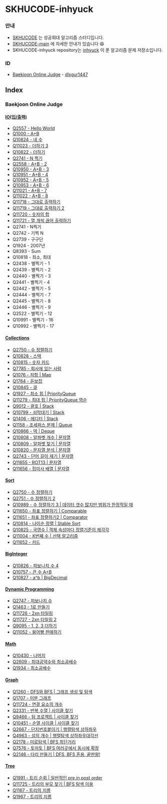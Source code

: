 # SKHUCODE-inhyuck

### 안내
- [SKHUCODE](https://github.com/skhucode) 는 성공회대 알고리즘 스터디입니다.
- [SKHUCODE-main](https://github.com/skhucode/skhucode-main) 에 자세한 안내가 있습니다 😆
- SKHUCODE-inhyuck repository는 [inhyuck](https://github.com/inhyuck) 이 푼 알고리즘 문제 저장소입니다.

### ID

- [Baekjoon Online Judge](https://www.acmicpc.net/) - [dlsgur1447](https://www.acmicpc.net/user/dlsgur1447)

## Index
### Baekjoon Online Judge

#### [**IO(입/출력)**](https://github.com/skhucode/skhucode-inhyuck/tree/develop/skhucode/src/io)
  - [Q2557 - Hello World](https://github.com/skhucode/skhucode-inhyuck/blob/develop/skhucode/src/io/Q2557.java)
  - [Q1000 - A+B](https://github.com/skhucode/skhucode-inhyuck/blob/develop/skhucode/src/io/Q1000.java)
  - [Q10824 - 네 수](https://github.com/skhucode/skhucode-inhyuck/blob/develop/skhucode/src/io/Q10824.java)
  - [Q11023 - 더하기 3](https://github.com/skhucode/skhucode-inhyuck/blob/develop/skhucode/src/io/Q11023.java)
  - [Q10822 - 더하기](https://github.com/skhucode/skhucode-inhyuck/blob/develop/skhucode/src/io/Q10822.java)
  - [Q2741 - N 찍기](https://github.com/skhucode/skhucode-inhyuck/blob/develop/skhucode/src/io/Q2741.java)
  - [Q2558 - A+B - 2](https://github.com/skhucode/skhucode-inhyuck/blob/develop/skhucode/src/io/Q2558.java)
  - [Q10950 - A+B - 3](https://github.com/skhucode/skhucode-inhyuck/blob/develop/skhucode/src/io/Q10950.java)
  - [Q10951 - A+B - 4](https://github.com/skhucode/skhucode-inhyuck/blob/develop/skhucode/src/io/Q10951.java)
  - [Q10952 - A+B - 5](https://github.com/skhucode/skhucode-inhyuck/blob/develop/skhucode/src/io/Q10952.java)
  - [Q10953 - A+B - 6](https://github.com/skhucode/skhucode-inhyuck/blob/develop/skhucode/src/io/Q10953.java)
  - [Q11021 - A+B - 7](https://github.com/skhucode/skhucode-inhyuck/blob/develop/skhucode/src/io/Q11021.java)
  - [Q11022 - A+B - 8](https://github.com/skhucode/skhucode-inhyuck/blob/develop/skhucode/src/io/Q11022.java)
  - [Q11718 - 그대로 출력하기](https://github.com/skhucode/skhucode-inhyuck/blob/develop/skhucode/src/io/Q11718.java)
  - [Q11719 - 그대로 출력하기 2](https://github.com/skhucode/skhucode-inhyuck/blob/develop/skhucode/src/io/Q11719.java)
  - [Q11720 - 숫자의 합](https://github.com/skhucode/skhucode-inhyuck/blob/develop/skhucode/src/io/Q11720.java)
  - [Q11721 - 열 개씩 끊어 출력하기](https://github.com/skhucode/skhucode-inhyuck/blob/develop/skhucode/src/io/Q11721.java)
  - Q2741 - N찍기
  - Q2742 - 기찍 N
  - Q2739 - 구구단
  - Q1924 - 2007년
  - Q8393 - Sum
  - Q10818 - 최소, 최대
  - Q2438 - 별찍기 - 1
  - Q2439 - 별찍기 - 2
  - Q2440 - 별찍기 - 3
  - Q2441 - 별찍기 - 4
  - Q2442 - 별찍기 - 5
  - Q2444 - 별찍기 - 7
  - Q2445 - 별찍기 - 8
  - Q2446 - 별찍기 - 9
  - Q2522 - 별찍기 - 12
  - Q10991 - 별찍기 - 16
  - Q10992 - 별찍기 - 17

#### [**Collections**](https://github.com/skhucode/skhucode-inhyuck/tree/develop/skhucode/src/collections)
  - [Q2750 - 수 정렬하기](https://github.com/skhucode/skhucode-inhyuck/blob/develop/skhucode/src/collections/Q2750.java)
  - [Q10828 - 스택](https://github.com/skhucode/skhucode-inhyuck/blob/develop/skhucode/src/collections/Q10828.java)
  - [Q10815 - 숫자 카드](https://github.com/skhucode/skhucode-inhyuck/blob/develop/skhucode/src/collections/Q10815.java)
  - [Q7785 - 회사에 있는 사람](https://github.com/skhucode/skhucode-inhyuck/blob/develop/skhucode/src/collections/Q7785.java)
  - [Q1076 - 저항 | Map](https://github.com/skhucode/skhucode-inhyuck/blob/develop/skhucode/src/collections/Q1076.java)
  - [Q1764 - 듣보잡](https://github.com/skhucode/skhucode-inhyuck/blob/develop/skhucode/src/collections/Q1764.java)
  - [Q10845 - 큐](https://github.com/skhucode/skhucode-inhyuck/blob/develop/skhucode/src/collections/Q10845.java)
  - [Q1927 - 최소 힙 | PriorityQueue](https://github.com/skhucode/skhucode-inhyuck/blob/develop/skhucode/src/collections/Q1927.java)
  - [Q11279 - 최대 힙 | PriorityQueue 역순](https://github.com/skhucode/skhucode-inhyuck/blob/develop/skhucode/src/collections/Q11279.java)
  - [Q9012 - 괄호 | Stack](https://github.com/skhucode/skhucode-inhyuck/blob/develop/skhucode/src/collections/Q9012.java)
  - [Q10799 - 쇠막대기 | Stack](https://github.com/skhucode/skhucode-inhyuck/blob/develop/skhucode/src/collections/Q10799.java)
  - [Q1406 - 에디터 | Stack](https://github.com/skhucode/skhucode-inhyuck/blob/develop/skhucode/src/collections/Q1406.java)
  - [Q1158 - 조세퍼스 문제 | Queue](https://github.com/skhucode/skhucode-inhyuck/blob/develop/skhucode/src/collections/Q1158.java)
  - [Q10866 - 덱 | Deque](https://github.com/skhucode/skhucode-inhyuck/blob/develop/skhucode/src/collections/Q10866.java) 
  - [Q10808 - 알파벳 개수 | 문자열](https://github.com/skhucode/skhucode-inhyuck/blob/develop/skhucode/src/collections/Q10808.java)
  - [Q10809 - 알파벳 찾기 | 문자열](https://github.com/skhucode/skhucode-inhyuck/blob/develop/skhucode/src/collections/Q10809.java)
  - [Q10820 - 문자열 분석 | 문자열](https://github.com/skhucode/skhucode-inhyuck/blob/develop/skhucode/src/collections/Q10820.java)
  - [Q2743 - 단어 길이 재기 | 문자열](https://github.com/skhucode/skhucode-inhyuck/blob/develop/skhucode/src/collections/Q2743.java)
  - [Q11655 - ROT13 | 문자열](https://github.com/skhucode/skhucode-inhyuck/blob/develop/skhucode/src/collections/Q11655.java)
  - [Q11656 - 접미사 배열 | 문자열](https://github.com/skhucode/skhucode-inhyuck/blob/develop/skhucode/src/collections/Q11656.java)

#### [**Sort**](https://github.com/skhucode/skhucode-inhyuck/tree/develop/skhucode/src/sort)
  - [Q2750 - 수 정렬하기](https://github.com/skhucode/skhucode-inhyuck/blob/develop/skhucode/src/sort/Q2750.java)
  - [Q2751 - 수 정렬하기 2](https://github.com/skhucode/skhucode-inhyuck/blob/develop/skhucode/src/sort/Q2751.java)
  - [Q10989 - 수 정렬하기 3 | 데이터 갯수 많지만 범위가 한정적일 때](https://github.com/skhucode/skhucode-inhyuck/blob/develop/skhucode/src/sort/Q10989.java)
  - [Q11650 - 좌표 정렬하기 | Comparable](https://github.com/skhucode/skhucode-inhyuck/blob/develop/skhucode/src/sort/Q11650.java)
  - [Q11651 - 좌표 정렬하기2 | Comparator](https://github.com/skhucode/skhucode-inhyuck/blob/develop/skhucode/src/sort/Q11651.java)
  - [Q10814 - 나이순 정렬 | Stable Sort](https://github.com/skhucode/skhucode-inhyuck/blob/develop/skhucode/src/sort/Q10814.java)
  - [Q10825 - 국영수 | 객체 속성마다 정렬기준이 제각각](https://github.com/skhucode/skhucode-inhyuck/blob/develop/skhucode/src/sort/Q10825.java)
  - [Q11004 - K번째 수 | 선택 알고리즘](https://github.com/skhucode/skhucode-inhyuck/blob/develop/skhucode/src/sort/Q11004.java)
  - [Q11652 - 카드](https://github.com/skhucode/skhucode-inhyuck/blob/develop/skhucode/src/sort/Q11652.java)

#### [**BigInteger**](https://github.com/skhucode/skhucode-inhyuck/tree/develop/skhucode/src/biginteger)
  - [Q10826 - 피보나치 수 4](https://github.com/skhucode/skhucode-inhyuck/blob/develop/skhucode/src/biginteger/Q10826.java)
  - [Q10757 - 큰 수 A+B](https://github.com/skhucode/skhucode-inhyuck/blob/develop/skhucode/src/biginteger/Q10757.java)
  - [Q10827 - a^b | BigDecimal](https://github.com/skhucode/skhucode-inhyuck/blob/develop/skhucode/src/biginteger/Q10827.java)
  
#### [**Dynamic Programming**](https://github.com/skhucode/skhucode-inhyuck/tree/develop/skhucode/src/dp)
  - [Q2747 - 피보나치 수](https://github.com/skhucode/skhucode-inhyuck/blob/develop/skhucode/src/dp/Q2747.java)
  - [Q1463 - 1로 만들기](https://github.com/skhucode/skhucode-inhyuck/blob/develop/skhucode/src/dp/Q1463.java)
  - [Q11726 - 2xn 타일링](https://github.com/skhucode/skhucode-inhyuck/blob/develop/skhucode/src/dp/Q11726.java)
  - [Q11727 - 2xn 타일링 2](https://github.com/skhucode/skhucode-inhyuck/blob/develop/skhucode/src/dp/Q11727.java)
  - [Q9095 - 1, 2, 3 더하기](https://github.com/skhucode/skhucode-inhyuck/blob/develop/skhucode/src/dp/Q9095.java)
  - [Q11052 - 붕어빵 판매하기](https://github.com/skhucode/skhucode-inhyuck/blob/develop/skhucode/src/dp/Q11052.java)   

#### [**Math**](https://github.com/skhucode/skhucode-inhyuck/tree/develop/skhucode/src/math)
  - [Q10430 - 나머지](https://github.com/skhucode/skhucode-inhyuck/blob/develop/skhucode/src/math/Q10430.java)
  - [Q2609 - 최대공약수와 최소공배수](https://github.com/skhucode/skhucode-inhyuck/blob/develop/skhucode/src/math/Q2609.java)
  - [Q1934 - 최소공배수](https://github.com/skhucode/skhucode-inhyuck/blob/develop/skhucode/src/math/Q1934.java)
    
#### [**Graph**](https://github.com/skhucode/skhucode-inhyuck/tree/develop/skhucode/src/graph)
  - [Q1260 - DFS와 BFS | 그래프 생성 및 탐색](https://github.com/skhucode/skhucode-inhyuck/blob/develop/skhucode/src/graph/Q1260.java)
  - [Q1707 - 이분 그래프](https://github.com/skhucode/skhucode-inhyuck/blob/develop/skhucode/src/graph/Q1707.java)
  - [Q11724 - 연결 요소의 개수](https://github.com/skhucode/skhucode-inhyuck/blob/develop/skhucode/src/graph/Q11724.java)
  - [Q2331 - 반복 수열 | 사이클 찾기](https://github.com/skhucode/skhucode-inhyuck/blob/develop/skhucode/src/graph/Q2331.java)
  - [Q9466 - 텀 프로젝트 | 사이클 찾기](https://github.com/skhucode/skhucode-inhyuck/blob/develop/skhucode/src/graph/Q9466.java)
  - [Q10451 - 순열 사이클 | 사이클 찾기](https://github.com/skhucode/skhucode-inhyuck/blob/develop/skhucode/src/graph/Q10451.java)
  - [Q2667 - 단지번호붙이기 | 행렬탐색 상하좌우](https://github.com/skhucode/skhucode-inhyuck/blob/develop/skhucode/src/graph/Q2667.java)
  - [Q4963 - 섬의 개수 | 행렬탐색 상하좌우대각선](https://github.com/skhucode/skhucode-inhyuck/blob/develop/skhucode/src/graph/Q4963.java)
  - [Q2178 - 미로탐색 | BFS 최단거리](https://github.com/skhucode/skhucode-inhyuck/blob/develop/skhucode/src/graph/Q2178.java)
  - [Q7576 - 토마토 | BFS 여러곳에서 동시에 확장](https://github.com/skhucode/skhucode-inhyuck/blob/develop/skhucode/src/graph/Q7576.java)
  - [Q2146 - 다리 만들기 | DFS, BFS 혼용, 끝판왕!](https://github.com/skhucode/skhucode-inhyuck/blob/develop/skhucode/src/graph/Q2146.java)
       
#### [**Tree**](https://github.com/skhucode/skhucode-inhyuck/tree/develop/skhucode/src/tree)
  - [Q1991 - 트리 순회 | 일반적인 pre,in,post order](https://github.com/skhucode/skhucode-inhyuck/blob/develop/skhucode/src/tree/Q1991.java)
  - [Q11725 - 트리의 부모 찾기 | BFS 탐색 이용](https://github.com/skhucode/skhucode-inhyuck/blob/develop/skhucode/src/tree/Q11725.java)  
  - [Q1167 - 트리의 지름](https://github.com/skhucode/skhucode-inhyuck/blob/develop/skhucode/src/tree/Q1167.java)  
  - [Q1967 - 트리의 지름](https://github.com/skhucode/skhucode-inhyuck/blob/develop/skhucode/src/tree/Q1967.java)  
           